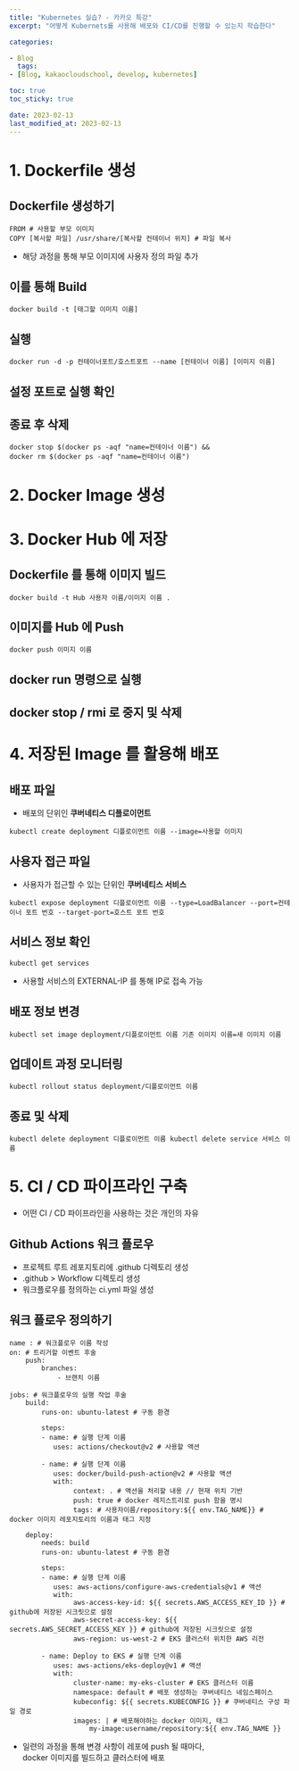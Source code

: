 ```yaml
---
title: "Kubernetes 실습? - 카카오 특강"
excerpt: "어떻게 Kubernets를 사용해 배포와 CI/CD를 진행할 수 있는지 학습한다"

categories:

- Blog
  tags:
- [Blog, kakaocloudschool, develop, kubernetes]

toc: true
toc_sticky: true

date: 2023-02-13
last_modified_at: 2023-02-13
---
```

# 1. Dockerfile 생성
## Dockerfile 생성하기
```docker
FROM # 사용할 부모 이미지
COPY [복사할 파일] /usr/share/[복사할 컨테이너 위치] # 파일 복사 
```
- 해당 과정을 통해 부모 이미지에 사용자 정의 파일 추가
## 이를 통해 Build
```docker
docker build -t [태그할 이미지 이름]
```
## 실행
```docker
docker run -d -p 컨테이너포트/호스트포트 --name [컨테이너 이름] [이미지 이름]
```
## 설정 포트로 실행 확인
## 종료 후 삭제
```docker
docker stop $(docker ps -aqf "name=컨테이너 이름") &&
docker rm $(docker ps -aqf "name=컨테이너 이름")
```

# 2. Docker Image 생성
# 3. Docker Hub 에 저장
## Dockerfile 를 통해 이미지 빌드
```docker
docker build -t Hub 사용자 이름/이미지 이름 .
```
## 이미지를 Hub 에 Push
```docker
docker push 이미지 이름
```
## docker run 명령으로 실행
## docker stop / rmi 로 중지 및 삭제

# 4. 저장된 Image 를 활용해 배포
## 배포 파일
- 배포의 단위인 **쿠버네티스 디플로이먼트**
```docker
kubectl create deployment 디플로이먼트 이름 --image=사용할 이미지
```
## 사용자 접근 파일
- 사용자가 접근할 수 있는 단위인 **쿠버네티스 서비스**
```docker
kubectl expose deployment 디플로이먼트 이름 --type=LoadBalancer --port=컨테이너 포트 번호 --target-port=호스트 포트 번호
```
## 서비스 정보 확인
```docker
kubectl get services
```
- 사용할 서비스의 EXTERNAL-IP 를 통해 IP로 접속 가능
## 배포 정보 변경
```docker
kubectl set image deployment/디플로이먼트 이름 기존 이미지 이름=새 이미지 이름
```
## 업데이트 과정 모니터링
```docker
kubectl rollout status deployment/디플로이먼트 이름
```
## 종료 및 삭제
```docker
kubectl delete deployment 디플로이먼트 이름 kubectl delete service 서비스 이름
```
# 5. CI / CD 파이프라인 구축
- 어떤 CI / CD 파이프라인을 사용하는 것은 개인의 자유
## Github Actions 워크 플로우
- 프로젝트 루트 레포지토리에 .github 디렉토리 생성
- .github > Workflow 디렉토리 생성
- 워크플로우를 정의하는 ci.yml 파일 생성

## 워크 플로우 정의하기
```docker
name : # 워크플로우 이름 작성
on: # 트리거할 이벤트 후술
    push:
        branches:
            - 브랜치 이름

jobs: # 워크플로우의 실행 작업 후술
    build:
        runs-on: ubuntu-latest # 구동 환경

        steps:
        - name: # 실행 단계 이름
           uses: actions/checkout@v2 # 사용할 액션
        
        - name: # 실행 단계 이름
           uses: docker/build-push-action@v2 # 사용할 액션
           with:
                context: . # 액션을 처리할 내용 // 현재 위치 기반
                push: true # docker 레지스트리로 push 함을 명시
                tags: # 사용자이름/repository:${{ env.TAG_NAME}} # docker 이미지 레포지토리의 이름과 태그 지정

    deploy:
        needs: build
        runs-on: ubuntu-latest # 구동 환경

        steps:
        - name: # 실행 단계 이름
           uses: aws-actions/configure-aws-credentials@v1 # 액션
           with:
                aws-access-key-id: ${{ secrets.AWS_ACCESS_KEY_ID }} # github에 저장된 시크릿으로 설정
                aws-secret-access-key: ${{ secrets.AWS_SECRET_ACCESS_KEY }} # github에 저장된 시크릿으로 설정
                aws-region: us-west-2 # EKS 클러스터 위치한 AWS 리전

        - name: Deploy to EKS # 실행 단계 이름
           uses: aws-actions/eks-deploy@v1 # 액션
           with:
                cluster-name: my-eks-cluster # EKS 클러스터 이름
                namespace: default # 배포 생성하는 쿠버네티스 네임스페이스
                kubeconfig: ${{ secrets.KUBECONFIG }} # 쿠버네티스 구성 파일 경로
                images: | # 배포해야하는 docker 이미지, 태그
                    my-image:username/repository:${{ env.TAG_NAME }}

```
- 일련의 과정을 통해 변경 사항이 레포에 push 될 때마다,  
docker 이미지를 빌드하고 클러스터에 배포